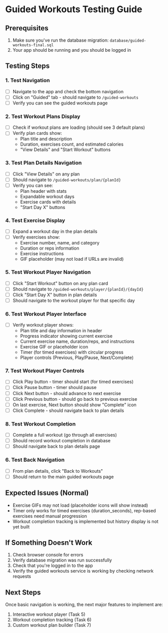 # Guided Workouts Testing Guide

## Prerequisites
1. Make sure you've run the database migration: `database/guided-workouts-final.sql`
2. Your app should be running and you should be logged in

## Testing Steps

### 1. Test Navigation
- [ ] Navigate to the app and check the bottom navigation
- [ ] Click on "Guided" tab - should navigate to `/guided-workouts`
- [ ] Verify you can see the guided workouts page

### 2. Test Workout Plans Display
- [ ] Check if workout plans are loading (should see 3 default plans)
- [ ] Verify plan cards show:
  - Plan title and description
  - Duration, exercises count, and estimated calories
  - "View Details" and "Start Workout" buttons

### 3. Test Plan Details Navigation
- [ ] Click "View Details" on any plan
- [ ] Should navigate to `/guided-workouts/plan/{planId}`
- [ ] Verify you can see:
  - Plan header with stats
  - Expandable workout days
  - Exercise cards with details
  - "Start Day X" buttons

### 4. Test Exercise Display
- [ ] Expand a workout day in the plan details
- [ ] Verify exercises show:
  - Exercise number, name, and category
  - Duration or reps information
  - Exercise instructions
  - GIF placeholder (may not load if URLs are invalid)

### 5. Test Workout Player Navigation
- [ ] Click "Start Workout" button on any plan card
- [ ] Should navigate to `/guided-workouts/player/{planId}/{dayId}`
- [ ] Click "Start Day X" button in plan details
- [ ] Should navigate to the workout player for that specific day

### 6. Test Workout Player Interface
- [ ] Verify workout player shows:
  - Plan title and day information in header
  - Progress indicator showing current exercise
  - Current exercise name, duration/reps, and instructions
  - Exercise GIF or placeholder icon
  - Timer (for timed exercises) with circular progress
  - Player controls (Previous, Play/Pause, Next/Complete)

### 7. Test Workout Player Controls
- [ ] Click Play button - timer should start (for timed exercises)
- [ ] Click Pause button - timer should pause
- [ ] Click Next button - should advance to next exercise
- [ ] Click Previous button - should go back to previous exercise
- [ ] On last exercise, Next button should show "Complete" icon
- [ ] Click Complete - should navigate back to plan details

### 8. Test Workout Completion
- [ ] Complete a full workout (go through all exercises)
- [ ] Should record workout completion in database
- [ ] Should navigate back to plan details page

### 6. Test Back Navigation
- [ ] From plan details, click "Back to Workouts"
- [ ] Should return to the main guided workouts page

## Expected Issues (Normal)
- Exercise GIFs may not load (placeholder icons will show instead)
- Timer only works for timed exercises (duration_seconds), rep-based exercises need manual progression
- Workout completion tracking is implemented but history display is not yet built

## If Something Doesn't Work
1. Check browser console for errors
2. Verify database migration was run successfully
3. Check that you're logged in to the app
4. Verify the guided workouts service is working by checking network requests

## Next Steps
Once basic navigation is working, the next major features to implement are:
1. Interactive workout player (Task 5)
2. Workout completion tracking (Task 6)
3. Custom workout plan builder (Task 7)